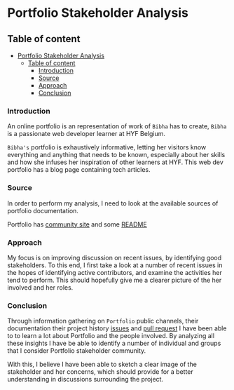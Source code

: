 # Portfolio Stakeholder Analysis

## Table of content

- [Portfolio Stakeholder Analysis](#portfolio-stakeholder-analysis)
  - [Table of content](#table-of-content)
    - [Introduction](#introduction)
    - [Source](#source)
    - [Approach](#approach)
    - [Conclusion](#conclusion)

### Introduction

An online portfolio is an representation of work of `Bibha` has to create,
`Bibha` is a passionate web developer learner at HYF Belgium.

`Bibha's` portfolio is exhaustively informative, letting her visitors know
everything and anything that needs to be known, especially about her skills and
how she infuses her inspiration of other learners at HYF. This web dev portfolio
has a blog page containing tech articles.

### Source

In order to perform my analysis, I need to look at the available sources of
portfolio documentation.

Portfolio has [community site](https://github.com/topics/portfolio-website) and
some [README](https://github.com/topics/portfolio-template)

### Approach

My focus is on improving discussion on recent issues, by identifying good
stakeholders. To this end, I first take a look at a number of recent issues in
the hopes of identifying active contributors, and examine the activities her
tend to perform. This should hopefully give me a clearer picture of the her
involved and her roles.

### Conclusion

Through information gathering on `Portfolio` public channels, their
documentation their project history
[issues](https://github.com/rammcodes/Dopefolio/issues) and
[pull request](https://github.com/rammcodes/Dopefolio/pulls) I have been able to
to learn a lot about Portfolio and the people involved. By analyzing all these
insights I have be able to identify a number of individual and groups that I
consider Portfolio stakeholder community.

With this, I believe I have been able to sketch a clear image of the stakeholder
and her concerns, which should provide for a better understanding in discussions
surrounding the project.
